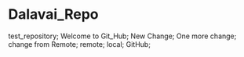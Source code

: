 # Dalavai_Repo
test_repository;
Welcome to Git_Hub;
New Change;
One more change;
change from Remote;
remote;
local;
GitHub;
